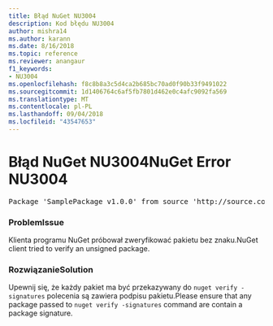 ```yaml
---
title: Błąd NuGet NU3004
description: Kod błędu NU3004
author: mishra14
ms.author: karann
ms.date: 8/16/2018
ms.topic: reference
ms.reviewer: anangaur
f1_keywords:
- NU3004
ms.openlocfilehash: f8c8b8a3c5d4ca2b685bc70ad0f90b33f9491022
ms.sourcegitcommit: 1d1406764c6af5fb7801d462e0c4afc9092fa569
ms.translationtype: MT
ms.contentlocale: pl-PL
ms.lasthandoff: 09/04/2018
ms.locfileid: "43547653"
---
```

# <a name="nuget-error-nu3004"></a><span data-ttu-id="8ddf3-103">Błąd NuGet NU3004</span><span class="sxs-lookup"><span data-stu-id="8ddf3-103">NuGet Error NU3004</span></span>

<pre>Package 'SamplePackage v1.0.0' from source 'http://source.com/index.json': The package is not signed.</pre>

### <a name="issue"></a><span data-ttu-id="8ddf3-104">Problem</span><span class="sxs-lookup"><span data-stu-id="8ddf3-104">Issue</span></span>

<span data-ttu-id="8ddf3-105">Klienta programu NuGet próbował zweryfikować pakietu bez znaku.</span><span class="sxs-lookup"><span data-stu-id="8ddf3-105">NuGet client tried to verify an unsigned package.</span></span>


### <a name="solution"></a><span data-ttu-id="8ddf3-106">Rozwiązanie</span><span class="sxs-lookup"><span data-stu-id="8ddf3-106">Solution</span></span>

<span data-ttu-id="8ddf3-107">Upewnij się, że każdy pakiet ma być przekazywany do `nuget verify -signatures` polecenia są zawiera podpisu pakietu.</span><span class="sxs-lookup"><span data-stu-id="8ddf3-107">Please ensure that any package passed to `nuget verify -signatures` command are contain a package signature.</span></span>


